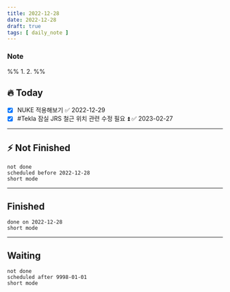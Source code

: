 ```yaml
---
title: 2022-12-28
date: 2022-12-28
draft: true
tags: [ daily_note ]
---
```


### Note
%%
	1. 
	2. 
%%

## 🔥 Today
- [x] NUKE 적용해보기 ✅ 2022-12-29
- [x] #Tekla 잠실 JRS 철근 위치 관련 수정 필요 ⏫ ✅ 2023-02-27
---
## ⚡️ Not Finished
```tasks
not done 
scheduled before 2022-12-28
short mode
```
---
## Finished
```tasks
done on 2022-12-28
short mode
```
---
## Waiting
```tasks
not done
scheduled after 9998-01-01
short mode
```